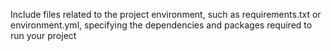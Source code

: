 Include files related to the project environment, such as requirements.txt or environment.yml, specifying the dependencies and packages required to run your project